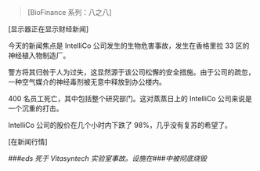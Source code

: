 > [BioFinance 系列：八之八]

[显示器正在显示财经新闻]

今天的新闻焦点是 IntelliCo 公司发生的生物危害事故，发生在香格里拉 33 区的神经植入物制造厂。

警方将其归咎于人为过失，这显然源于该公司松懈的安全措施。由于公司的疏忽，一种空气媒介的神经毒剂被无意中释放到办公楼内。

400 名员工死亡，其中包括整个研究部门。这对蒸蒸日上的 IntelliCo 公司来说是一个沉重的打击。

IntelliCo 公司的股价在几个小时内下跌了 98%，几乎没有复苏的希望了。

[在新闻行情]

*###eds 死于 Vitasyntech 实验室事故。设施在###中被彻底烧毁*